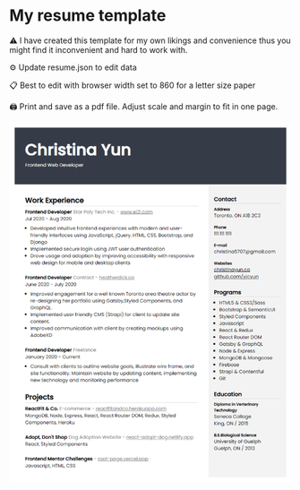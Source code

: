 # My resume template

⚠️ I have created this template for my own likings and convenience thus you might find it inconvenient and hard to work with. 

⚙️ Update resume.json to edit data

📋 Best to edit with browser width set to 860 for a letter size paper

🖨️ Print and save as a pdf file. Adjust scale and margin to fit in one page. 

![Resume template](/screenshot.png)